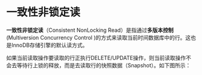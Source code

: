 # 一致性非锁定读

**一致性非锁定读**（Consistent NonLocking Read）是指通过**多版本控制**(Multiversion Concurrency Control )的方式来读取当前时间数据库中的行。这也是InnoDB存储引擎的默认读方式。

如果当前读取操作要读取的行正执行DELETE/UPDATE操作，则当前读取操作不会去等待行上锁的释放，而是去读取行的快照数据（Snapshot）。如下图所示：

[](images/innodb-mvcc.png)
